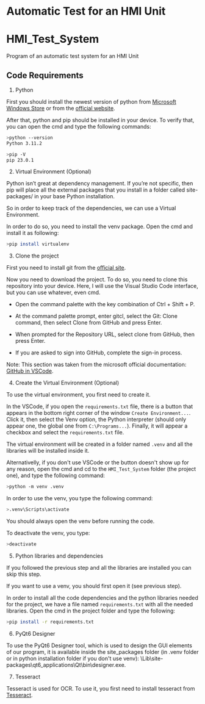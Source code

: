 # Automatic Test for an HMI Unit

# HMI_Test_System
Program of an automatic test system for an HMI Unit

## Code Requirements

1. Python

First you should install the newest version of python from [Microsoft Windows Store](https://www.microsoft.com/store/productId/9NRWMJP3717K) or from the [official website](https://www.python.org/downloads/).

After that, python and pip should be installed in your device. To verify that, you can open the cmd and type the following commands:

```sh
>python --version
Python 3.11.2
```
```sh
>pip -V
pip 23.0.1
```

2. Virtual Environment (Optional)

Python isn’t great at dependency management. If you’re not specific, then pip will place all the external packages that you install in a folder called site-packages/ in your base Python installation.

So in order to keep track of the dependencies, we can use a Virtual Environment.

In order to do so, you need to install the venv package. Open the cmd and install it as following:

```sh
>pip install virtualenv
```

3. Clone the project

First you need to install git from the [official site](https://git-scm.com/downloads).

Now you need to download the project. To do so, you need to clone this repository into your device.
Here, I will use the Visual Studio Code interface, but you can use whatever, even cmd.

- Open the command palette with the key combination of Ctrl + Shift + P.

- At the command palette prompt, enter gitcl, select the Git: Clone command, then select Clone from GitHub and press Enter.

- When prompted for the Repository URL, select clone from GitHub, then press Enter.

- If you are asked to sign into GitHub, complete the sign-in process.

Note: This section was taken from the microsoft official documentation: [GitHub in VSCode](https://learn.microsoft.com/en-us/azure/developer/javascript/how-to/with-visual-studio-code/clone-github-repository?tabs=create-repo-command-palette%2Cinitialize-repo-activity-bar%2Ccreate-branch-command-palette%2Ccommit-changes-command-palette%2Cpush-command-palette).

4. Create the Virtual Environment (Optional)

To use the virtual environment, you first need to create it.

In the VSCode, if you open the `requirements.txt` file, there is a button that appears in the bottom right corner of the window `Create Environment...`. Click it, then select the Venv option, the Python interpreter (should only appear one, the global one from `C:\Programs...`). Finally, it will appear a checkbox and select the `requirements.txt` file.

The virtual environment will be created in a folder named `.venv` and all the libraries will be installed inside it.


Alternativelly, if you don't use VSCode or the button doesn't show up for any reason, open the cmd and cd to the `HMI_Test_System` folder (the project one), and type the following command:

```sh
>python -m venv .venv
```

In order to use the venv, you type the following command:

```sh
>.venv\Scripts\activate
```

You should always open the venv before running the code.

To deactivate the venv, you type:

```sh
>deactivate
```

5. Python libraries and dependencies

If you followed the previous step and all the libraries are installed you can skip this step.

If you want to use a venv, you should first open it (see previous step).

In order to install all the code dependencies and the python libraries needed for the project, we have a file named `requirements.txt` with all the needed libraries. Open the cmd in the project folder and type the following:

```sh
>pip install -r requirements.txt
```

6. PyQt6 Designer

To use the PyQt6 Designer tool, which is used to design the GUI elements of our program, it is available inside the site_packages folder (in .venv folder or in python installation folder if you don't use venv): \Lib\site-packages\qt6_applications\Qt\bin\designer.exe.

7. Tesseract

Tesseract is used for OCR. To use it, you first need to install tesseract from [Tesseract](https://github.com/UB-Mannheim/tesseract/wiki).
